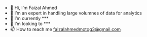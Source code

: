 - 👋 Hi, I’m Faizal Ahmed
- 👀 I’m an expert in handling large volumnes of data for analytics
- 🌱 I’m currently ***
- 💞️ I’m looking to *** 
- 📫 How to reach me faizalahmedmotog3@gmail.com

<!---
faizal4757/faizal4757 is a ✨ special ✨ repository because its `README.md` (this file) appears on your GitHub profile.
You can click the Preview link to take a look at your changes.
--->
